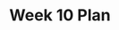 ---
toc: true
comments: true
layout: post
title: Week 10 Plan
description: This is a report of everything done this week. 
courses: { compsci: {week: 10} }
type: plans
---
